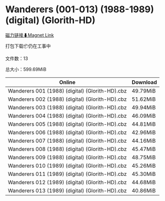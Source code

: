 # Wanderers (001-013) (1988-1989) (digital) (Glorith-HD)

[磁力链接⬇Magnet Link](magnet:?xt=urn:btih:defdf3ce59965287720183dd2ec3dca693657ddf&dn=Wanderers%20%28001-013%29%20%281988-1989%29%20%28digital%29%20%28Glorith-HD%29)

打包下载📦仍在工事中

文件数：13

总大小：599.69MiB

Online | Download
--- | ---
Wanderers 001 (1988) (digital) (Glorith-HD).cbz | 49.79MiB
Wanderers 002 (1988) (digital) (Glorith-HD).cbz | 51.62MiB
Wanderers 003 (1988) (digital) (Glorith-HD).cbz | 49.94MiB
Wanderers 004 (1988) (digital) (Glorith-HD).cbz | 46.09MiB
Wanderers 005 (1988) (digital) (Glorith-HD).cbz | 44.81MiB
Wanderers 006 (1988) (digital) (Glorith-HD).cbz | 42.96MiB
Wanderers 007 (1988) (digital) (Glorith-HD).cbz | 44.16MiB
Wanderers 008 (1988) (digital) (Glorith-HD).cbz | 45.47MiB
Wanderers 009 (1988) (digital) (Glorith-HD).cbz | 48.75MiB
Wanderers 010 (1989) (digital) (Glorith-HD).cbz | 45.26MiB
Wanderers 011 (1989) (digital) (Glorith-HD).cbz | 45.30MiB
Wanderers 012 (1989) (digital) (Glorith-HD).cbz | 44.68MiB
Wanderers 013 (1989) (digital) (Glorith-HD).cbz | 40.86MiB